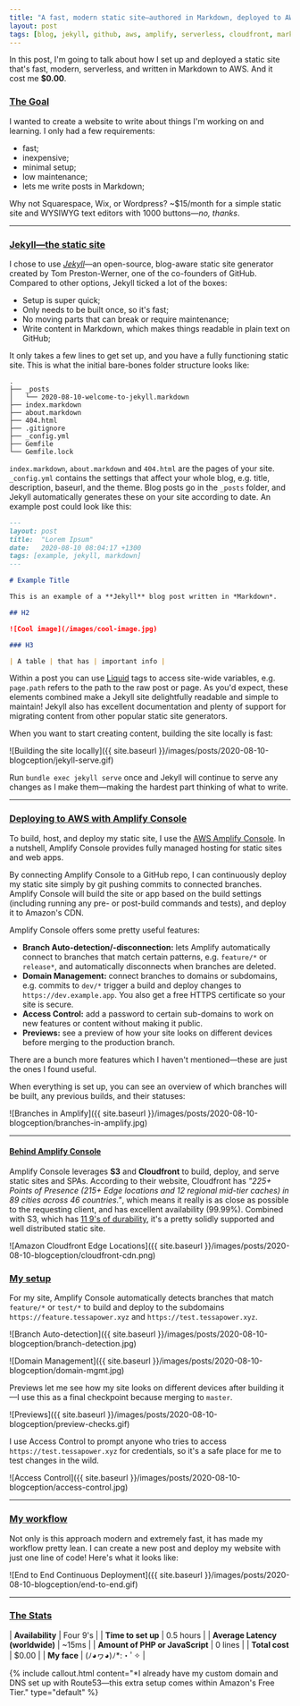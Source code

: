 ```yaml
---
title: "A fast, modern static site—authored in Markdown, deployed to AWS"
layout: post
tags: [blog, jekyll, github, aws, amplify, serverless, cloudfront, markdown]
---
```

In this post, I'm going to talk about how I set up and deployed a static site that's fast, modern, serverless, and written in Markdown to AWS. And it cost me **$0.00**.

### [The Goal](#the-goal)

I wanted to create a website to write about things I'm working on and learning. I only had a few requirements:
<!--more-->

- fast;
- inexpensive;
- minimal setup;
- low maintenance;
- lets me write posts in Markdown;

Why not Squarespace, Wix, or Wordpress? ~$15/month for a simple static site and WYSIWYG text editors with 1000 buttons—*no, thanks*.

---
### [Jekyll—the static site](#jekyll-the-static-site)

I chose to use *[Jekyll](https://jekyllrb.com/)*—an open-source, blog-aware static site generator created by Tom Preston-Werner, one of the co-founders of GitHub. Compared to other options, Jekyll ticked a lot of the boxes:

- Setup is super quick;
- Only needs to be built once, so it's fast;
- No moving parts that can break or require maintenance;
- Write content in Markdown, which makes things readable in plain text on GitHub;

It only takes a few lines to get set up, and you have a fully functioning static site. This is what the initial bare-bones folder structure looks like:

```
.
├── _posts
│   └── 2020-08-10-welcome-to-jekyll.markdown
├── index.markdown
├── about.markdown
├── 404.html
├── .gitignore
├── _config.yml
├── Gemfile
└── Gemfile.lock
```
`index.markdown`, `about.markdown` and `404.html` are the pages of your site. `_config.yml` contains the settings that affect your whole blog, e.g. title, description, baseurl, and the theme. Blog posts go in the `_posts` folder, and Jekyll automatically generates these on your site according to date. An example post could look like this:

```markdown
---
layout: post
title:  "Lorem Ipsum"
date:   2020-08-10 08:04:17 +1300
tags: [example, jekyll, markdown]
---

# Example Title

This is an example of a **Jekyll** blog post written in *Markdown*.

## H2

![Cool image](/images/cool-image.jpg)

### H3

| A table | that has | important info |
```

Within a post you can use [Liquid](https://shopify.github.io/liquid/) tags to access site-wide variables, e.g. `page.path` refers to the path to the raw post or page. As you'd expect, these elements combined make a Jekyll site delightfully readable and simple to maintain! Jekyll also has excellent documentation and plenty of support for migrating content from other popular static site generators.

When you want to start creating content, building the site locally is fast:

![Building the site locally]({{ site.baseurl }}/images/posts/2020-08-10-blogception/jekyll-serve.gif)

Run `bundle exec jekyll serve` once and Jekyll will continue to serve any changes as I make them—making the hardest part thinking of what to write.

---

### [Deploying to AWS with Amplify Console](#deplying-to-aws-with-amplify-console)

To build, host, and deploy my static site, I use the [AWS Amplify Console](https://aws.amazon.com/amplify/hosting/). In a nutshell, Amplify Console provides fully managed hosting for static sites and web apps.

By connecting Amplify Console to a GitHub repo, I can continuously deploy my static site simply by git pushing commits to connected branches. Amplify Console will build the site or app based on the build settings (including running any pre- or post-build commands and tests), and deploy it to Amazon's CDN.

Amplify Console offers some pretty useful features:

- **Branch Auto-detection/-disconnection:** lets Amplify automatically connect to branches that match certain patterns, e.g. `feature/*` or `release*`, and automatically disconnects when branches are deleted.
- **Domain Management:** connect branches to domains or subdomains, e.g. commits to `dev/*` trigger a build and deploy changes to `https://dev.example.app`. You also get a free HTTPS certificate so your site is secure.
- **Access Control:** add a password to certain sub-domains to work on new features or content without making it public.
- **Previews:** see a preview of how your site looks on different devices before merging to the production branch.

There are a bunch more features which I haven't mentioned—these are just the ones I found useful.

When everything is set up, you can see an overview of which branches will be built, any previous builds, and their statuses:

![Branches in Amplify]({{ site.baseurl }}/images/posts/2020-08-10-blogception/branches-in-amplify.jpg)

---
#### [Behind Amplify Console](#behind-amplify-console)

Amplify Console leverages **S3** and **Cloudfront** to build, deploy, and serve static sites and SPAs. According to their website, Cloudfront has *"225+ Points of Presence (215+ Edge locations and 12 regional mid-tier caches) in 89 cities across 46 countries."*, which means it really is as close as possible to the requesting client, and has excellent availability (99.99%). Combined with S3, which has [11 9's of durability](https://docs.aws.amazon.com/AmazonS3/latest/userguide/DataDurability.html), it's a pretty solidly supported and well distributed static site.

![Amazon Cloudfront Edge Locations]({{ site.baseurl }}/images/posts/2020-08-10-blogception/cloudfront-cdn.png)

### [My setup](#my-setup)

For my site, Amplify Console automatically detects branches that match `feature/*` or `test/*` to build and deploy to the subdomains `https://feature.tessapower.xyz` and `https://test.tessapower.xyz`.

![Branch Auto-detection]({{ site.baseurl }}/images/posts/2020-08-10-blogception/branch-detection.jpg)

![Domain Management]({{ site.baseurl }}/images/posts/2020-08-10-blogception/domain-mgmt.jpg)

Previews let me see how my site looks on different devices after building it—I use this as a final checkpoint because merging to `master`.

![Previews]({{ site.baseurl }}/images/posts/2020-08-10-blogception/preview-checks.gif)

I use Access Control to prompt anyone who tries to access `https://test.tessapower.xyz` for credentials, so it's a safe place for me to test changes in the wild.

![Access Control]({{ site.baseurl }}/images/posts/2020-08-10-blogception/access-control.jpg)

---
### [My workflow](my-workflow)

Not only is this approach modern and extremely fast, it has made my workflow pretty lean. I can create a new post and deploy my website with just one line of code! Here's what it looks like:

![End to End Continuous Deployment]({{ site.baseurl }}/images/posts/2020-08-10-blogception/end-to-end.gif)

---
### [The Stats](#the-stats)

| **Availability**                | Four 9's        |
| **Time to set up**              | 0.5 hours       |
| **Average Latency (worldwide)** | ~15ms           |
| **Amount of PHP or JavaScript** | 0 lines         |
| **Total cost**                  | $0.00           |
| **My face**                     | (ﾉ◕ヮ◕)ﾉ*:・ﾟ✧ |

{% include callout.html
    content="*I already have my custom domain and DNS set up with Route53—this extra setup comes within Amazon's Free Tier."
    type="default" %}
